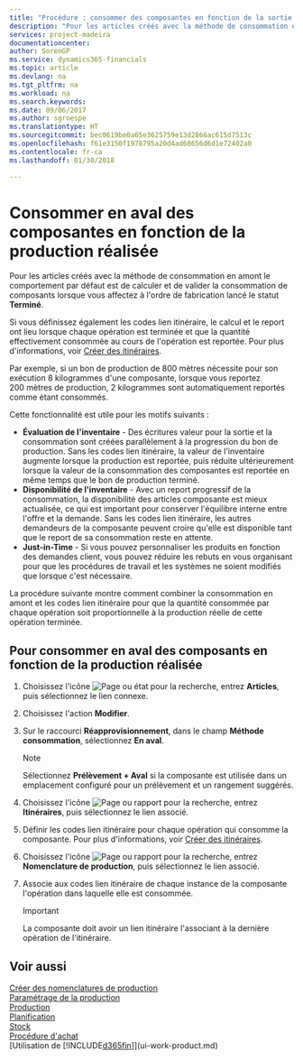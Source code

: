 ```yaml
---
title: "Procédure : consommer des composantes en fonction de la sortie réalisée | Microsoft Docs"
description: "Pour les articles créés avec la méthode de consommation en amont le comportement par défaut est de calculer et de valider la consommation de composants lorsque vous affectez à l'ordre de fabrication lancé le statut **Terminé**. Pour plus d'informations, voir Méthode consommation."
services: project-madeira
documentationcenter: 
author: SorenGP
ms.service: dynamics365-financials
ms.topic: article
ms.devlang: na
ms.tgt_pltfrm: na
ms.workload: na
ms.search.keywords: 
ms.date: 09/06/2017
ms.author: sgroespe
ms.translationtype: HT
ms.sourcegitcommit: bec0619be0a65e3625759e13d2866ac615d7513c
ms.openlocfilehash: f61e3150f1978795a20d4ad68656d6d1e72402a0
ms.contentlocale: fr-ca
ms.lasthandoff: 01/30/2018

---
```

# <a name="flush-components-according-to-operation-output"></a>Consommer en aval des composantes en fonction de la production réalisée
Pour les articles créés avec la méthode de consommation en amont le comportement par défaut est de calculer et de valider la consommation de composants lorsque vous affectez à l'ordre de fabrication lancé le statut **Terminé**.  

Si vous définissez également les codes lien itinéraire, le calcul et le report ont lieu lorsque chaque opération est terminée et que la quantité effectivement consommée au cours de l'opération est reportée. Pour plus d'informations, voir [Créer des itinéraires](production-how-to-create-routings.md).  

Par exemple, si un bon de production de 800 mètres nécessite pour son exécution 8 kilogrammes d'une composante, lorsque vous reportez 200 mètres de production, 2 kilogrammes sont automatiquement reportés comme étant consommés.  

Cette fonctionnalité est utile pour les motifs suivants :  

-   **Évaluation de l'inventaire** - Des écritures valeur pour la sortie et la consommation sont créées parallèlement à la progression du bon de production. Sans les codes lien itinéraire, la valeur de l'inventaire augmente lorsque la production est reportée, puis réduite ultérieurement lorsque la valeur de la consommation des composantes est reportée en même temps que le bon de production terminé.  
-   **Disponibilité de l'inventaire** - Avec un report progressif de la consommation, la disponibilité des articles composante est mieux actualisée, ce qui est important pour conserver l'équilibre interne entre l'offre et la demande. Sans les codes lien itinéraire, les autres demandeurs de la composante peuvent croire qu'elle est disponible tant que le report de sa consommation reste en attente.  
-   **Just-in-Time** - Si vous pouvez personnaliser les produits en fonction des demandes client, vous pouvez réduire les rebuts en vous organisant pour que les procédures de travail et les systèmes ne soient modifiés que lorsque c'est nécessaire.  

La procédure suivante montre comment combiner la consommation en amont et les codes lien itinéraire pour que la quantité consommée par chaque opération soit proportionnelle à la production réelle de cette opération terminée.  

## <a name="to-flush-components-according-to-operation-output"></a>Pour consommer en aval des composants en fonction de la production réalisée  
1.  Choisissez l'icône ![Page ou état pour la recherche](media/ui-search/search_small.png "icône Page ou état pour la recherche"), entrez **Articles**, puis sélectionnez le lien connexe.  
2.  Choisissez l'action **Modifier**.  
3.  Sur le raccourci **Réapprovisionnement**, dans le champ **Méthode consommation**, sélectionnez **En aval**.  

    > [!NOTE]  
    >  Sélectionnez **Prélèvement + Aval** si la composante est utilisée dans un emplacement configuré pour un prélèvement et un rangement suggérés.  

4.  Choisissez l'icône ![Page ou rapport pour la recherche](media/ui-search/search_small.png "icône Page ou rapport pour la recherche"), entrez **Itinéraires**, puis sélectionnez le lien associé.  
5.  Définir les codes lien itinéraire pour chaque opération qui consomme la composante. Pour plus d'informations, voir [Créer des itinéraires](production-how-to-create-routings.md).  
6.  Choisissez l'icône ![Page ou rapport pour la recherche](media/ui-search/search_small.png "icône Page ou rapport pour la recherche"), entrez **Nomenclature de production**, puis sélectionnez le lien associé.  
7.  Associe aux codes lien itinéraire de chaque instance de la composante l'opération dans laquelle elle est consommée.

    > [!IMPORTANT]  
    >  La composante doit avoir un lien itinéraire l'associant à la dernière opération de l'itinéraire.  

## <a name="see-also"></a>Voir aussi  
[Créer des nomenclatures de production](production-how-to-create-production-boms.md)  
[Paramétrage de la production](production-configure-production-processes.md)  
[Production](production-manage-manufacturing.md)    
[Planification](production-planning.md)   
[Stock](inventory-manage-inventory.md)  
[Procédure d'achat](purchasing-manage-purchasing.md)  
[Utilisation de [!INCLUDE[d365fin](includes/d365fin_md.md)]](ui-work-product.md)


